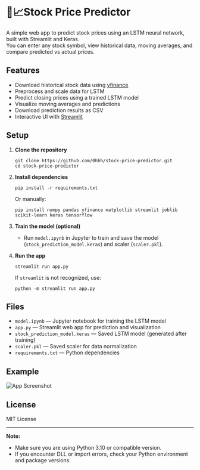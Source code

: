 # 🧦📈Stock Price Predictor 

A simple web app to predict stock prices using an LSTM neural network, built with Streamlit and Keras.  
You can enter any stock symbol, view historical data, moving averages, and compare predicted vs actual prices.

## Features

- Download historical stock data using [yfinance](https://github.com/ranaroussi/yfinance)
- Preprocess and scale data for LSTM
- Predict closing prices using a trained LSTM model
- Visualize moving averages and predictions
- Download prediction results as CSV
- Interactive UI with [Streamlit](https://streamlit.io/)

## Setup

1. **Clone the repository**
   ```
   git clone https://github.com/0hhh/stock-price-predictor.git
   cd stock-price-predictor
   ```

2. **Install dependencies**
   ```
   pip install -r requirements.txt
   ```
   Or manually:
   ```
   pip install numpy pandas yfinance matplotlib streamlit joblib scikit-learn keras tensorflow
   ```

3. **Train the model (optional)**
   - Run `model.ipynb` in Jupyter to train and save the model (`stock_prediction_model.keras`) and scaler (`scaler.pkl`).

4. **Run the app**
   ```
   streamlit run app.py
   ```
   If `streamlit` is not recognized, use:
   ```
   python -m streamlit run app.py
   ```

## Files

- `model.ipynb` — Jupyter notebook for training the LSTM model
- `app.py` — Streamlit web app for prediction and visualization
- `stock_prediction_model.keras` — Saved LSTM model (generated after training)
- `scaler.pkl` — Saved scaler for data normalization
- `requirements.txt` — Python dependencies

## Example

![App Screenshot](screenshot.png)

## License

MIT License

---

**Note:**  
- Make sure you are using Python 3.10 or compatible version.
- If you encounter DLL or import errors, check your Python environment and package versions.
